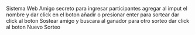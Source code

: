Sistema Web Amigo secreto 
para ingresar participantes agregar al imput el nombre y dar click en el boton añadir o presionar enter
para sortear dar click al boton Sostear amigo y buscara al ganador
para otro sorteo dar click al boton Nuevo Sorteo
